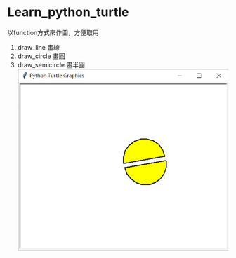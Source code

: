 # Learn_python_turtle

以function方式來作圖，方便取用

1. draw_line 畫線
2. draw_circle 畫圓
3. draw_semicircle 畫半圓
![image](https://github.com/rogers228/Learn_python_turtle/blob/main/png/semicircle.png)